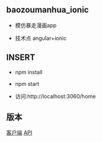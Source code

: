 ## baozoumanhua_ionic

 * 模仿暴走漫画app
 
 * 技术点 angular+ionic

## INSERT
 
 * npm install
 
 * npm start

 * 访问:http://localhost:3060/home
## 版本 
[客户端](https://github.com/linkenliu/baozoumanhua_ionic.git "Title")
[API](https://github.com/linkenliu/baozoumanhua_api.git "Title")


